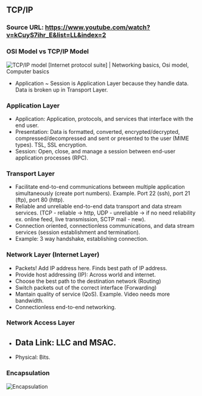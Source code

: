 ## TCP/IP

### Source URL: https://www.youtube.com/watch?v=kCuyS7ihr_E&list=LL&index=2

### OSI Model vs TCP/IP Model
![TCP/IP model [Internet protocol suite] | Networking basics, Osi model,  Computer basics](https://i.pinimg.com/originals/5d/c8/20/5dc8209ec5c3ede7470f8763b5bb1907.gif)
- Application ~ Session is Application Layer because they handle data. Data is broken up in Transport Layer.

### Application Layer
- Application: Application, protocols, and services that interface with the end user.
- Presentation: Data is formatted, converted, encrypted/decrypted, compressed/decompressed and sent or presented to the user (MIME types). TSL, SSL encryption.
- Session: Open, close, and manage a session between end-user application processes (RPC). 

### Transport Layer
- Facilitate end-to-end communications between multiple application simultaneously (create port numbers). Example. Port 22 (ssh), port 21 (ftp), port 80 (http).
- Reliable and unreliable end-to-end data transport and data stream services. (TCP - reliable -> http, UDP - unreliable -> if no need reliability ex. online feed, live transmission, SCTP mail - new).
- Connection oriented, connectionless communications, and data stream services (session establishment and termination).
- Example: 3 way handshake, establishing connection.

### Network Layer (Internet Layer)
- Packets! Add IP address here. Finds best path of IP address.
- Provide host addressing (IP): Across world and internet.
- Choose the best path to the destination network (Routing)
- Switch packets out of the correct interface (Forwarding)
- Mantain quality of service (QoS). Example. Video needs more bandwidth.
- Connectionless end-to-end networking.

### Network Access Layer
- Data Link: LLC and MSAC.
	- 
- Physical: Bits.

### Encapsulation
![Encapsulation](https://i.ibb.co/XymwfsS/Screen-Shot-2020-11-18-at-17-57-28.png)
<!--stackedit_data:
eyJoaXN0b3J5IjpbOTk3MTg4ODU1LDE4Njk5NjE1NTUsLTE0NT
c1NzczM119
-->